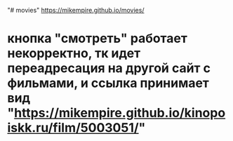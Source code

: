 "# movies" 
https://mikempire.github.io/movies/
# кнопка "смотреть" работает некорректно, тк идет переадресация на другой сайт с фильмами, и ссылка принимает вид "https://mikempire.github.io/kinopoiskk.ru/film/5003051/" 
